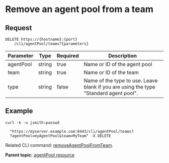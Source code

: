 # Remove an agent pool from a team

## Request

```
DELETE https://{hostname}:{port}
    /cli/agentPool/teams?{parameters}

```

|Parameter|Type|Required|Description|
|---------|----|--------|-----------|
|agentPool|string|true|Name or ID of the agent pool|
|team|string|true|Name or ID of the team|
|type|string|false|Name of the type to use. Leave blank if you are using the type "Standard agent pool".|

## Example

```
curl -k -u jsmith:passwd 
   
  "https://myserver.example.com:8443/cli/agentPool/teams?
  ?agentPool=myAgentPool&team=MyTeam" -X DELETE
```

Related CLI command: [removeAgentPoolFromTeam](udclient_removeagentpoolfromteam.md).

**Parent topic:** [agentPool resource](../../com.udeploy.api.doc/topics/rest_cli_agentpool.md)

